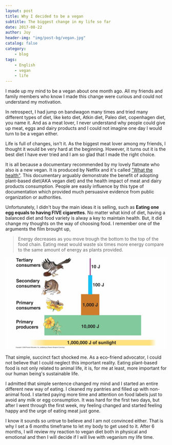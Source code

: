 ```yaml
---
layout: post
title: Why I decided to be a vegan
subtitle: The biggest change in my life so far
date: 2017-08-22
author: Joy
header-img: "img/post-bg/vegan.jpg"
catalog: false
category:
    - blog
tags:
    - English
    - vegan
    - life
---
```


I made up my mind to be a vegan about one month ago. All my friends and family members who know I made this change were curious and could not understand my motivation.

In retrospect, I had jump on bandwagon many times and tried many different types of diet, like keto diet, Atkin diet, Paleo diet, copenhagen diet, you name it. And as a meat lover, I never understand why people could give up meat, eggs and dairy products and I could not imagine one day I would turn to be a vegan either.

Life is full of changes, isn't it. As the biggest meat lover among my friends, I thought it would be very hard at the beginning. However, it turns out it is the best diet I have ever tried and I am so glad that I made the right choice.

It is all because a documentary recommended by my lovely flatmate who also is a new vegan. It is produced by Netflix and it's called ["What the health"](https://www.netflix.com/nz/title/80174177). This documentary arguably demonstrate the benefit of adopting plant-based diet(AKA vegan diet) and the health impact of meat and dairy products consumption. People are easily influence by this type of documentation which provided much persuasive evidence from public organization or authorities.

Unfortunately, I didn't buy the main ideas it is selling, such as **Eating one egg equals to having FIVE cigarettes**. No matter what kind of diet, having a balanced diet and food variety is alway a key to maintain health. But, it did change my thoughts on the way of choosing food. I remember one of the arguments the film brought up,
> Energy decreases as you move trough the bottom to the top of the food chain. Eating meat would waste six times more energy compare to the same amount of energy as plants provided.

![](/img/in-post/post-vegan/trophic-pyramid.jpg)

That simple, succinct fact shocked me. As a eco-friend advocator, I could not believe that I could neglect this important reality. Eating plant-based food is not only related to animal life, it is, for me at least, more important for our human being's sustainable life.

I admitted that simple sentence changed my mind and I started an entire different new way of eating. I cleaned my pantries and filled up with non-animal food. I started paying more time and attention on food labels just to avoid any milk or egg consumption. It was hard for the first two days, but after I went through the first week, my feeling changed and started feeling happy and the urge of eating meat just gone.

I know it sounds so untrue to believe and I am not convinced either. That is why I set a 6 months timeframe to let my body to get used to it. After 6 months, I will review my reaction to vegan diet both in physical and emotional and then I will decide if I will live with veganism my life time.
